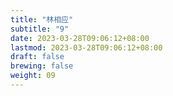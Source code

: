 ```yaml
---
title: "林相应"
subtitle: "9"
date: 2023-03-28T09:06:12+08:00
lastmod: 2023-03-28T09:06:12+08:00
draft: false
brewing: false
weight: 09
---
```


